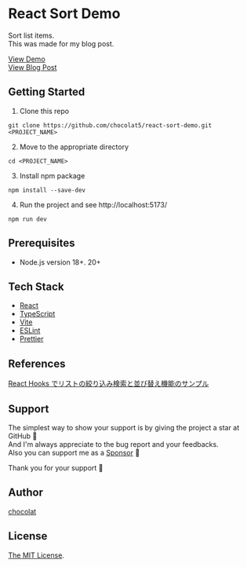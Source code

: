 # React Sort Demo

Sort list items.  
This was made for my blog post.

[View Demo](https://chocolat5.github.io/react-sort-demo/)  
[View Blog Post](https://chocolat5.com/tips/how-to-sort-items-with-react/)

## Getting Started

1. Clone this repo

```
git clone https://github.com/chocolat5/react-sort-demo.git <PROJECT_NAME>
```

2. Move to the appropriate directory

```
cd <PROJECT_NAME>
```

3. Install npm package

```
npm install --save-dev
```

4. Run the project and see http://localhost:5173/

```
npm run dev
```

## Prerequisites

- Node.js version 18+. 20+

## Tech Stack

- [React](https://react.dev/)
- [TypeScript](https://www.typescriptlang.org/)
- [Vite](https://vitejs.dev/)
- [ESLint](https://eslint.org/)
- [Prettier](https://prettier.io/)

## References

[React Hooks でリストの絞り込み検索と並び替え機能のサンプル](https://www.webopixel.net/javascript/1533.html)

## Support

The simplest way to show your support is by giving the project a star at GitHub 🌟  
And I'm always appreciate to the bug report and your feedbacks.  
Also you can support me as a [Sponsor](https://github.com/sponsors/chocolat5) 🫶

Thank you for your support 💛

## Author

[chocolat](https://github.com/chocolat5)

## License

[The MIT License](https://opensource.org/licenses/MIT).

